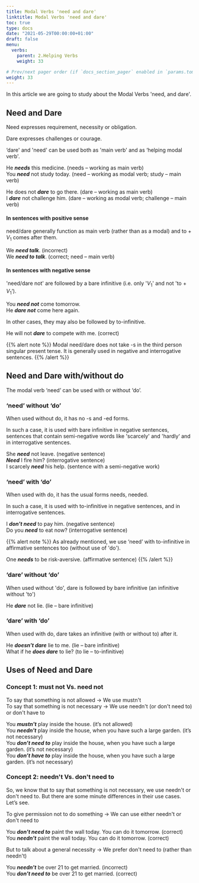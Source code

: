 ```yaml
---
title: Modal Verbs 'need and dare'   
linktitle: Modal Verbs 'need and dare' 
toc: true
type: docs
date: "2021-05-29T00:00:00+01:00"
draft: false
menu:
  verbs:
    parent: 2.Helping Verbs
    weight: 33

# Prev/next pager order (if `docs_section_pager` enabled in `params.toml`)
weight: 33
---
```


In this article we are going to study about the Modal Verbs 'need, and dare'. 

## Need and Dare 

Need expresses requirement, necessity or obligation.

Dare expresses challenges or courage.

‘dare' and 'need' can be used both as 'main verb' and as ‘helping modal verb'.

He ***needs*** this medicine. (needs – working as main verb) <br>
You ***need*** not study today. (need – working as modal verb; study – main verb)

He does not ***dare*** to go there. (dare – working as main verb) <br>
I ***dare*** not challenge him. (dare – working as modal verb; challenge – main verb)

#### In sentences with positive sense

need/dare generally function as main verb (rather than as a modal) and to  + $V_1$ comes after them.

We ***<span class="mak-text-color-incorrect">need talk</span>***. (incorrect) <br>
We ***<span class="mak-text-color">need to talk</span>***. (correct; need – main verb) 

#### In sentences with negative sense

'need/dare not' are followed by a bare infinitive (i.e. only '$V_1$' and not 'to + $V_1$‘).

You ***need not*** come tomorrow. <br>
He ***dare not*** come here again.

In other cases, they may also be followed by to-infinitive. 

He will not ***dare*** to compete with me. (correct)

{{% alert note %}}
Modal need/dare does not take -s in the third person singular present tense. It is generally used in negative and interrogative sentences.
{{% /alert %}}


## Need and Dare with/without do

The modal verb ‘need’ can be used with or without ‘do’. 

### ‘need’ without ‘do’

When used without do, it has no -s and -ed forms.

In such a case, it is used with bare infinitive in negative sentences, sentences that contain semi-negative words like 'scarcely' and 'hardly‘ and in interrogative sentences.

She ***need*** not leave. (negative sentence) <br>
***Need*** I fire him? (interrogative sentence) <br>
I scarcely ***need*** his help. (sentence with a semi-negative work)

### ‘need’ with ‘do’

When used with do, it has the usual forms needs, needed.

In such a case, it is used with to-infinitive in negative sentences, and in interrogative sentences.

I ***don't need*** to pay him. (negative sentence) <br>
Do you ***need*** to eat now? (interrogative sentence)

{{% alert note %}}
As already mentioned, we use ‘need’ with to-infinitive in affirmative sentences too (without use of 'do'). 

One ***needs*** to be risk-aversive. (affirmative sentence)
{{% /alert %}}

### ‘dare’ without ‘do’

When used without 'do', dare is followed by bare infinitive (an infinitive without 'to')

He ***dare*** not lie. (lie – bare infinitive)

### ‘dare’ with ‘do’

When used with do, dare takes an infinitive (with or without to) after it.

He ***doesn't dare*** lie to me. (lie – bare infinitive) <br>
What if he ***does dare*** to lie? (to lie – to-infinitive)


## Uses of Need and Dare 

### Concept 1: must not Vs. need not

To say that something is not allowed → We use mustn't <br>
To say that something is not necessary → We use needn't (or don't need to) or don't have to 

You ***mustn't*** play inside the house. (it’s not allowed) <br>
You ***needn't*** play inside the house, when you have such a large garden. (it’s not necessary) <br>
You ***don’t need to*** play inside the house, when you have such a large garden. (it’s not necessary) <br>
You ***don’t have to*** play inside the house, when you have such a large garden. (it’s not necessary)

### Concept 2: needn't Vs. don't need to

So, we know that to say that something is not necessary, we use needn't or don't need to.  But there are some minute differences in their use cases. Let’s see. 

To give permission not to do something → We can use either needn't or don't need to

You ***don't need to*** paint the wall today. You can do it tomorrow. (correct) <br>
You ***needn't*** paint the wall today. You can do it tomorrow. (correct)

But to talk about a general necessity → We prefer don't need to (rather than needn't)

You ***<span class="mak-text-color-incorrect">needn't</span>*** be over 21 to get married. (incorrect) <br>
You ***<span class="mak-text-color">don't need to</span>*** be over 21 to get married. (correct)

<!-- Commented out for ebook sake -->
<!-- ### Concept 3: didn't need to / didn't have to Vs. need not have

To say that it was not necessary to do something in the past, and it wasn't done → We use didn't need to or didn't have to. 

To say that something that was done in the past, was not necessary → We use need not have

Compare the following sentences:

My boss told me that he couldn't come for dinner, so I ***didn't need/have to cook*** dinner. (i.e. I didn't cook the dinner) <br>
I ***needn't have cooked*** dinner. My boss called to say that he couldn't come to eat. (i.e. I cooked the dinner)

We ***didn't need to*** do it. (i.e. it was not necessary for us to do it, and we didn't do it.) <br>
We ***needn't have*** done it. (i.e. it was not necessary for us to do it, but we did it.) -->

